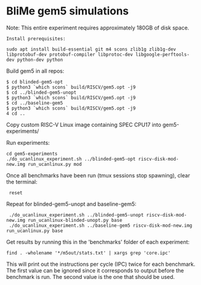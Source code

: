 BliMe gem5 simulations
======================

Note: This entire experiment requires approximately 180GB of disk space.

    Install prerequisites:

    sudo apt install build-essential git m4 scons zlib1g zlib1g-dev libprotobuf-dev protobuf-compiler libprotoc-dev libgoogle-perftools-dev python-dev python


Build gem5 in all repos:
```console
$ cd blinded-gem5-opt
$ python3 `which scons` build/RISCV/gem5.opt -j9
$ cd ../blinded-gem5-unopt
$ python3 `which scons` build/RISCV/gem5.opt -j9
$ cd ../baseline-gem5
$ python3 `which scons` build/RISCV/gem5.opt -j9
4 cd ..
```

Copy custom RISC-V Linux image containing SPEC CPU17 into gem5-experiments/

Run experiments:

```console 
cd gem5-experiments
./do_ucanlinux_experiment.sh ../blinded-gem5-opt riscv-disk-mod-new.img run_ucanlinux.py mod
```

Once all benchmarks have been run (tmux sessions stop spawning), clear the terminal:

```console 
 reset
```

Repeat for blinded-gem5-unopt and baseline-gem5:

```console 
 ./do_ucanlinux_experiment.sh ../blinded-gem5-unopt riscv-disk-mod-new.img run_ucanlinux-blinded-unopt.py base
 ./do_ucanlinux_experiment.sh ../baseline-gem5 riscv-disk-mod-new.img run_ucanlinux.py base
```

Get results by running this in the 'benchmarks' folder of each experiment:

```console 
find . -wholename '*/m5out/stats.txt' | xargs grep 'core.ipc'
```

This will print out the instructions per cycle (IPC) twice for each benchmark. The first value can be ignored since it corresponds to output before the benchmark is run. The second value is the one that should be used.
